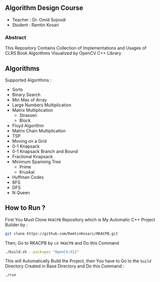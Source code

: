 ## Algorithm Design Course
* Teacher : Dr. Omid Sojoodi
* Student : Ramtin Kosari

### Abstract
This Repository Contains Collection of Implementations and Usages of CLRS Book Algorithms Visualized by OpenCV C++ Library

## Algorithms
Supported Algorithms :
* Sorts
* Binary Search
* Min Max of Array
* Large Numbers Multiplication
* Matrix Multiplication
  * Strassen
  * Block
* Floyd Algorithm
* Matrix Chain Multiplication
* TSP
* Moving on a Grid
* 0-1 Knapsack
* 0-1 Knapsack Branch and Bound
* Fractional Knapsack
* Minimum Spanning Tree
  * Prime
  * Kruskal
* Huffman Codes
* BFS
* DFS
* N Queen

## How to Run ?
First You Must Clone ```RKACPB``` Repository which is My Automatic C++ Project Builder by :
```bash
git clone https://github.com/RamtinKosari/RKACPB.git
```
Then, Go to RKACPB by ```cd RKACPB``` and Do this Command
```bash
./build.sh --packages "OpenCV;X11"
```
This will Automatically Build the Project, then You have to Go to the ```build``` Directory Created in Base Directory and Do this Command :
```bash
./run
```